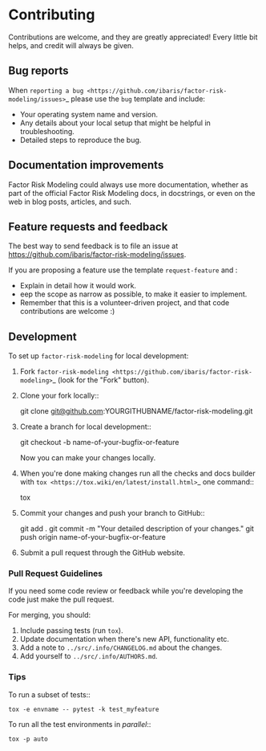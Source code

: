 # Contributing

Contributions are welcome, and they are greatly appreciated! Every
little bit helps, and credit will always be given.

## Bug reports

When `reporting a bug <https://github.com/ibaris/factor-risk-modeling/issues>`\_ please use the `bug` template and include:

-   Your operating system name and version.
-   Any details about your local setup that might be helpful in troubleshooting.
-   Detailed steps to reproduce the bug.

## Documentation improvements

Factor Risk Modeling could always use more documentation, whether as part of the
official Factor Risk Modeling docs, in docstrings, or even on the web in blog posts,
articles, and such.

## Feature requests and feedback

The best way to send feedback is to file an issue at https://github.com/ibaris/factor-risk-modeling/issues.

If you are proposing a feature use the template `request-feature` and :

-   Explain in detail how it would work.
-   eep the scope as narrow as possible, to make it easier to implement.
-   Remember that this is a volunteer-driven project, and that code contributions are welcome :)

## Development

To set up `factor-risk-modeling` for local development:

1. Fork `factor-risk-modeling <https://github.com/ibaris/factor-risk-modeling>`\_
   (look for the "Fork" button).
2. Clone your fork locally::

    git clone git@github.com:YOURGITHUBNAME/factor-risk-modeling.git

3. Create a branch for local development::

    git checkout -b name-of-your-bugfix-or-feature

    Now you can make your changes locally.

4. When you're done making changes run all the checks and docs builder with `tox <https://tox.wiki/en/latest/install.html>`\_ one command::

    tox

5. Commit your changes and push your branch to GitHub::

    git add .
    git commit -m "Your detailed description of your changes."
    git push origin name-of-your-bugfix-or-feature

6. Submit a pull request through the GitHub website.

### Pull Request Guidelines

If you need some code review or feedback while you're developing the code just make the pull request.

For merging, you should:

1. Include passing tests (run `tox`).
2. Update documentation when there's new API, functionality etc.
3. Add a note to `../src/.info/CHANGELOG.md` about the changes.
4. Add yourself to `../src/.info/AUTHORS.md`.

### Tips

To run a subset of tests::

    tox -e envname -- pytest -k test_myfeature

To run all the test environments in _parallel_::

    tox -p auto
